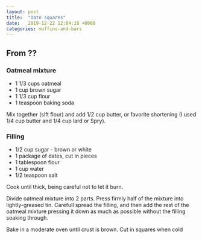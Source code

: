 ```yaml
---
layout: post
title:  "Date squares"
date:   2019-12-22 12:04:18 +0000
categories: muffins-and-bars
---
```


## From ??
### Oatmeal mixture
* 1 1/3 cups oatmeal
* 1 cup brown sugar
* 1 1/3 cup flour
* 1 teaspoon baking soda


Mix together (sift flour) and add 1/2 cup butter, or favorite shortening (I used 1/4 cup butter and 1/4 cup lard or Spry).

### Filling
* 1/2 cup sugar - brown or white
* 1 package of dates, cut in pieces
* 1 tablespoon flour
* 1 cup water
* 1/2 teaspoon salt


Cook until thick, being careful not to let it burn.

 Divide oatmeal mixture into 2 parts. Press firmly half of the mixture into lightly-greased tin. Carefull spread the filling, and then add the rest of the oatmeal mixture pressing it down as much as possible without the filling soaking through.

Bake in a moderate oven until crust is brown. Cut in squares when cold
